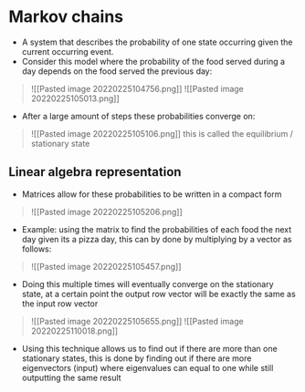 # Markov chains
- A system that describes the probability of one state occurring given the current occurring event.
- Consider this model where the probability of the food served during a day depends on the food served the previous day:
>![[Pasted image 20220225104756.png]]
>![[Pasted image 20220225105013.png]]
- After a large amount of steps these probabilities converge on:
>![[Pasted image 20220225105106.png]]
this is called the equilibrium / stationary state
## Linear algebra representation
- Matrices allow for these probabilities to be written in a compact form
>![[Pasted image 20220225105206.png]]
- Example: using the matrix to find the probabilities of each food the next day given its a pizza day, this can by done by multiplying by a vector as follows:
>![[Pasted image 20220225105457.png]]
- Doing this multiple times will eventually converge on the stationary state, at a certain point the output row vector will be exactly the same as the input row vector
>![[Pasted image 20220225105655.png]]
>![[Pasted image 20220225110018.png]]
- Using this technique allows us to find out if there are more than one stationary states, this is done by finding out if there are more eigenvectors (input) where eigenvalues can equal to one while still outputting the same result